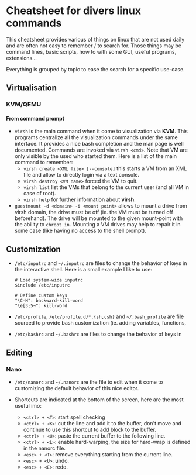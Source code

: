 # Cheatsheet for divers linux commands

This cheatsheet provides various of things on linux that are not used daily and
are often not easy to remember / to search for. Those things may be command
lines, basic scripts, how to with some GUI, useful programs, extensions...

Everything is grouped by topic to ease the search for a specific use-case.

## Virtualisation

### KVM/QEMU

#### From command prompt

- `virsh` is the main command when it come to visualization via **KVM**. This
  programs centralize all the visualization commands under the same interface.
  It provides a nice bash completion and the man page is well documented.
  Commands are invoked via `virsh <cmd>`.
  Note that VM are only visible by the used who started them.
  Here is a list of the main command to remember:
  - `virsh create <XML file> [--console]` this starts a VM from an XML file and
    allow to directly login via a text console.
  - `virsh destroy <VM name>` forced the VM to quit.
  - `virsh list` list the VMs that belong to the current user (and all VM in
     case of root).
  - `virsh help` for further information about **virsh**.
- `guestmount -d <domain> -i <mount point>` allows to mount a drive from virsh
   domain, the drive must be off (ie. the VM must be turned off beforehand). The
   drive will be mounted to the given mount-point with the ability to `chroot
   in`. Mounting a VM drives may help to repair it in some case (like having no
   access to the shell prompt).


## Customization

- `/etc/inputrc` and `~/.inputrc` are files to change the behavior of keys in
  the interactive shell. Here is a small example I like to use:
  ```inputrc
  # Load system-wide inputrc
  $include /etc/inputrc

  # Define custom keys
  "\C-H": backward-kill-word
  "\e[3;5~": kill-word
  ```

- `/etc/profile`, `/etc/profile.d/*.{sh,csh}` and `~/.bash_profile` are file
  sourced to provide bash customization (ie. adding variables, functions,

- `/etc/bashrc` and `~/.bashrc` are files to change the behavior of keys in


## Editing

### Nano

- `/etc/nanorc` and `~/.nanorc` are the file to edit when it come to customizing
  the default behavior of this nice editor.

- Shortcuts are indicated at the bottom of the screen, here are the most useful imo:
  - `<ctrl> + <T>`: start spell checking
  - `<ctrl> + <K>`: cut the line and add it to the buffer, don't move and
    continue to use this shortcut to add block to the buffer.
  - `<ctrl> + <U>`: paste the current buffer to the following line.
  - `<ctrl> + <L>`: enable hard-warping, the size for hard-wrap is defined in
    the nanorc file.
  - `<esc> + <T>`: remove everything starting from the current line.
  - `<esc> + <U>`: undo.
  - `<esc> + <E>`: redo.

